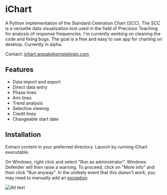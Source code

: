 # iChart

A Python implementation of the Standard Celeration Chart (SCC). The SCC is a versatile data visualization tool used in the field of Precision Teaching for analysis of response frequencies. I'm currently working on cleaning the code and fixing bugs. The goal is a free and easy to use app for charting on desktop. Currently in alpha.

Contact: ichart.wopak@simplelogin.com<br>

## Features
- Data import and export
- Direct data entry
- Phase lines
- Aim lines
- Trend analysis
- Selective viewing
- Credit lines
- Changeable start date

## Installation

Extract content in your preferred directory. Launch by running iChart executable.

On Windows, right click and select "Run as administrator". Windows Defender will then raise a warning. To proceed, click on "More info" and then click "Run anyway". In the unlikely event that this doesn't work, you may need to manually add an [exception](https://support.microsoft.com/en-us/windows/add-an-exclusion-to-windows-security-811816c0-4dfd-af4a-47e4-c301afe13b26#:~:text=Go%20to%20Start%20%3E%20Settings%20%3E%20Update,%2C%20file%20types%2C%20or%20process)


![Alt text](URL_to_image "Optional title")

